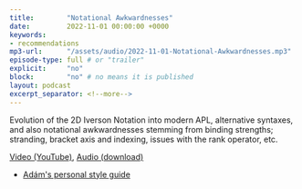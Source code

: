 ```yaml
---
title:        "Notational Awkwardnesses"
date:         2022-11-01 00:00:00 +0000
keywords:
- recommendations
mp3-url:      "/assets/audio/2022-11-01-Notational-Awkwardnesses.mp3"
episode-type: full # or "trailer"
explicit:     "no"
block:        "no" # no means it is published
layout: podcast
excerpt_separator: <!--more-->
---
```

Evolution of the 2D Iverson Notation into modern APL, alternative syntaxes, and also notational awkwardnesses stemming from binding strengths; stranding, bracket axis and indexing, issues with the rank operator, etc. 
<!--more-->
[Video (YouTube)](https://www.youtube.com/watch?v=SxSd2Hma_Ro&list=PLYKQVqyrAEj8Q7BdOgakZCAGf6ReO1cue), [Audio (download)](/aplnaatot/2022-12-05-How-to-Structure-APL-Programs.mp3)
* [Adám's personal style guide](https://abrudz.github.io/style)
